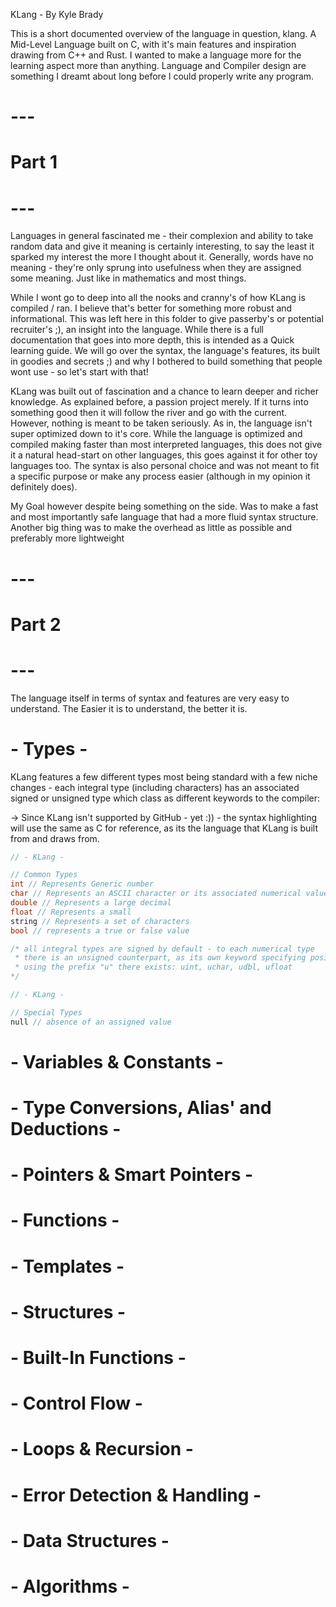 KLang - By Kyle Brady

This is a short documented overview of the language in question, klang. A Mid-Level Language
built on C, with it's main features and inspiration drawing from C++ and Rust. I wanted to make
a language more for the learning aspect more than anything. Language and Compiler design are 
something I dreamt about long before I could properly write any program.

# --- 
# Part 1
# --- 

Languages in general fascinated me - their complexion and ability to take random data
and give it meaning is certainly interesting, to say the least it sparked my interest the
more I thought about it. Generally, words have no meaning - they're only sprung into usefulness
when they are assigned some meaning. Just like in mathematics and most things.

While I wont go to deep into all the nooks and cranny's of how KLang is compiled / ran. I believe
that's better for something more robust and informational. This was left here in this folder to give passerby's or potential recruiter's ;), an insight into the language. While there is a full
documentation that goes into more depth, this is intended as a Quick learning guide. We will go over the syntax, the language's features, its built in goodies and secrets ;) and why I bothered
to build something that people wont use - so let's start with that!

KLang was built out of fascination and a chance to learn deeper and richer knowledge. As explained
before, a passion project merely. If it turns into something good then it will follow the river
and go with the current. However, nothing is meant to be taken seriously. As in, the language
isn't super optimized down to it's core. While the language is optimized and compiled making faster than most interpreted languages, this does not give it a natural head-start on other languages, this goes against it for other toy languages too. The syntax is also personal choice
and was not meant to fit a specific purpose or make any process easier (although in my opinion it definitely does).

My Goal however despite being something on the side. Was to make a fast and most importantly
safe language that had a more fluid syntax structure. Another big thing was to make the overhead
as little as possible and preferably more lightweight

# --- 
# Part 2 
# --- 

The language itself in terms of syntax and features are very easy to understand. The Easier 
it is to understand, the better it is.

# - Types -

KLang features a few different types most being standard with a few niche changes - each integral type (including characters) has an associated signed or unsigned type which class as different 
keywords to the compiler:

-> Since KLang isn't supported by GitHub - yet :)) - the syntax highlighting will use the same
as C for reference, as its the language that KLang is built from and draws from.

```c
// - KLang -

// Common Types
int // Represents Generic number
char // Represents an ASCII character or its associated numerical value
double // Represents a large decimal
float // Represents a small
string // Represents a set of characters
bool // represents a true or false value

/* all integral types are signed by default - to each numerical type
 * there is an unsigned counterpart, as its own keyword specifying positive values only.
 * using the prefix "u" there exists: uint, uchar, udbl, ufloat
*/

```

```c
// - KLang -

// Special Types
null // absence of an assigned value


```



# - Variables & Constants -

# - Type Conversions, Alias' and Deductions -

# - Pointers & Smart Pointers -

# - Functions -

# - Templates -

# - Structures -   

# - Built-In Functions -

# - Control Flow -

# - Loops & Recursion -

# - Error Detection & Handling -

# - Data Structures -

# - Algorithms -

